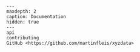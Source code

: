 ```{include} ../../README.md
```

```{toctree}
---
maxdepth: 2
caption: Documentation
hidden: true
---
api
contributing
GitHub <https://github.com/martinfleis/xyzdata>
```
